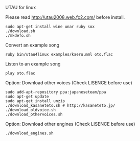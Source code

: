 UTAU for linux

Please read http://utau2008.web.fc2.com/ before install.

    sudo apt-get install wine unar ruby sox
    ./download.sh
    ./mkdefo.sh

Convert an example song

    ruby bin/utau4linux examples/kaeru.mml oto.flac

Listen to an example song

    play oto.flac

Option: Download other voices (Check LISENCE before use)

    sudo add-apt-repository ppa:japaneseteam/ppa
    sudo apt-get update
    sudo apt-get install unzip
    ./download_kasaneteto.sh # http://kasaneteto.jp/
    ./download_oldvoice.sh
    ./download_othervoices.sh

Option: Download other engines (Check LISENCE before use)

    ./download_engines.sh
